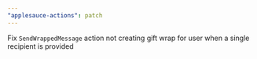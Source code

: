 ```yaml
---
"applesauce-actions": patch
---
```


Fix `SendWrappedMessage` action not creating gift wrap for user when a single recipient is provided

